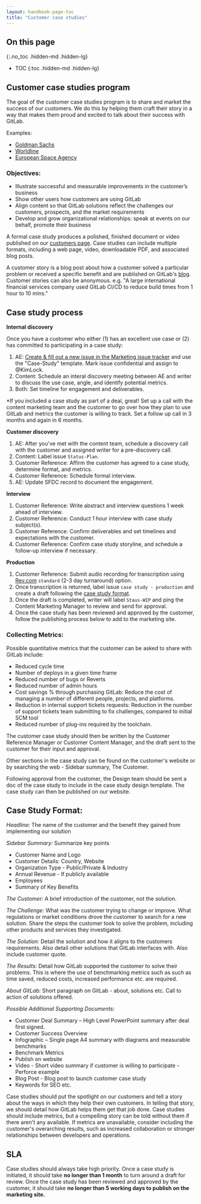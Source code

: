 ```yaml
---
layout: handbook-page-toc
title: "Customer case studies"
---
```


## On this page
{:.no_toc .hidden-md .hidden-lg}

- TOC
{:toc .hidden-md .hidden-lg}

## Customer case studies program

The goal of the customer case studies program is to share and market the success of our customers. We do this by helping
them craft their story in a way that makes them proud and excited to talk about their success with GitLab. 

Examples:
- [Goldman Sachs](/customers/goldman-sachs/)
- [Worldline](/customers/worldline/)
- [European Space Agency](/customers/european-space-agency/)

### Objectives:
- Illustrate successful and measurable improvements in the customer’s business
- Show other users how customers are using GitLab
- Align content so that GitLab solutions reflect the challenges our customers, prospects, and the market requirements
- Develop and grow organizational relationships: speak at events on our behalf, promote their business

A formal case study produces a polished, finished document or video published on our
[customers page](/customers/). Case studies can include multiple formats, including
a web page, video, downloadable PDF, and associated blog posts.

A customer story is a blog post about how a customer solved a particular problem or
received a specific benefit and are published on GitLab's [blog](/blog/).
Customer stories can also be anonymous. e.g. "A large international financial services
company used GitLab CI/CD to reduce build times from 1 hour to 10 mins."

## Case study process

**Internal discovery**

Once you have a customer who either (1) has an excellent use case or (2) has committed to participating in a case study:

1. AE: [Create & fill out a new issue in the Marketing issue tracker](https://gitlab.com/gitlab-com/marketing/product-marketing/issues/new?issue%5Bassignee_id%5D=&issue%5Bmilestone_id%5D=) and use the "Case-Study" template. Mark issue confidential and assign to @KimLock. 
1. Content: Schedule an interal discovery meeting between AE and writer to discuss the use case, angle, and identify potential metrics. 
1. Both: Set timeline for engagement and deliverables. 

*If you included a case study as part of a deal, great! Set up a call with the content marketing team and the customer to go over how they plan to use GitLab and metrics the customer is willing to track. Set a follow up call in 3 months and again in 6 months.  

**Customer discovery**

1. AE: After you've met with the content team, schedule a discovery call with the customer and assigned writer for a pre-discovery call.
1. Content: Label issue `Status-Plan`. 
1. Customer Reference: Affirm the customer has agreed to a case study, determine format, and metrics. 
1. Customer Reference: Schedule formal interview. 
1. AE: Update SFDC record to document the engagement. 

**Interview** 

1. Customer Reference: Write abstract and interview questions 1 week ahead of interview. 
1. Customer Reference: Conduct 1 hour interview with case study subject(s). 
1. Customer Reference: Confirm deliverables and set timelines and expectations with the customer.
1. Customer Reference: Confirm case study storyline, and schedule a follow-up interview if necessary.

**Production**

1. Customer Reference: Submit audio recording for transcription using [Rev.com](https://rev.com/) `standard` (2-3 day turnaround) option. 
4. Once transcription is returned, label issue `case study - production` and create a draft following the [case study format](/handbook/marketing/strategic-marketing/#case-study-format).
5. Once the draft is completed, writer will label `Staus-WIP` and ping the Content Marketing Manager to review and send for approval.
6. Once the case study has been reviewed and approved by the customer, follow the publishing process below to add to the marketing site.


### Collecting Metrics:
Possible quantitative metrics that the customer can be asked to share with GitLab include:
- Reduced cycle time
- Number of deploys in a given time frame
- Reduced number of bugs or Reverts
- Reduced number of admin hours
- Cost savings % through purchasing GitLab: Reduce the cost of managing a number of different people, projects, and platforms.
- Reduction in internal support tickets requests: Reduction in the number of support tickets team submitting to fix challenges, compared to initial SCM tool
- Reduced number of plug-ins required by the toolchain. 

The customer case study should then be written by the Customer Reference Manager or Customer Content Manager, and the draft sent to the customer for their input and approval.

Other sections in the case study can be found on the customer's website or by searching the web - Sidebar summary, The Customer.

Following approval from the customer, the Design team should be sent a doc of the case study to include in the case study design template. The case study can then be published on our website.

## Case Study Format:

*Headline:* The name of the customer and the benefit they gained from implementing our solution

*Sidebar Summary:* Summarize key points
- Customer Name and Logo
- Customer Details: Country, Website
- Organization Type - Public/Private & Industry
- Annual Revenue - If publicly available
- Employees
- Summary of Key Benefits

*The Customer:* A brief introduction of the customer, not the solution.

*The Challenge:* What was the customer trying to change or improve. What regulations or market conditions drove the customer to search for a new solution. Share the steps the customer took to solve the problem, including other products and services they investigated.

*The Solution:* Detail the solution and how it aligns to the customers requirements. Also detail other solutions that GitLab interfaces with. Also include customer quote.

*The Results:* Detail how GitLab supported the customer to solve their problems. This is where the use of benchmarking metrics such as such as time saved, reduced costs, increased performance etc. are required.

*About GitLab:* Short paragraph on GitLab - about, solutions etc. Call to action of solutions offered.

*Possible Additional Supporting Documents:*
- Customer Deal Summary – High Level PowerPoint summary after deal first signed.
- Customer Success Overview
- Infographic – Single page A4 summary with diagrams and measurable benchmarks
- Benchmark Metrics
- Publish on website
- Video - Short video summary if customer is willing to participate - Perforce example
- Blog Post - Blog post to launch customer case study
- Keywords for SEO etc.

Case studies should put the spotlight on our customers and tell a story about the ways in which they help their own customers. In telling that story, we should detail how GitLab helps them get that job done. Case studies should include metrics, but a compelling story can be told without them if there aren't any available. If metrics are unavailable, consider including the customer's overarching results, such as increased collaboration or stronger relationships between developers and operations.  

## SLA

Case studies should always take high priority. Once a case study is initiated,
it should take **no longer than 1 month**  to turn around a draft for review. Once the case study has been reviewed and approved by the customer,
it should take **no longer than 5 working days to publish on the marketing site.**
